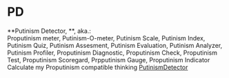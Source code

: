 # PD
**Putinism Detector, **, aka.:<br> 
Proputinism meter, Putinism-O-meter, Putinism Scale, Putinism Index, Putinism Quiz,
Putinism Assesment, Putinism Evaluation, Putinism Analyzer, Putinism Profiler, Proputinism Diagnostic,
Proputinism Check, Proputinism Test, Proputinism Scoregard, Prpputinism Gauge, Proputinism Indicator<br>
Calculate my Proputinism compatible thinking 
[PutinismDetector](https://veijoryhanen.github.io/ProputinismCalculator/PutinismDetector.html)

